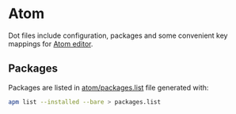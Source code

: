 # Atom

Dot files include configuration, packages and some convenient key mappings for
[Atom editor](https://atom.io).

## Packages

Packages are listed in [atom/packages.list](/atom/packages.list) file generated
with:

```bash
apm list --installed --bare > packages.list
```
